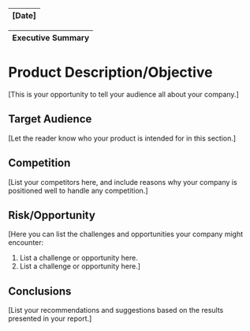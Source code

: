 

| \[Date\] |
| :---- |

| Executive Summary |
| :---- |

# Product Description/Objective

\[This is your opportunity to tell your audience all about your company.\]

## Target Audience

\[Let the reader know who your product is intended for in this section.\]

## Competition

\[List your competitors here, and include reasons why your company is positioned well to handle any competition.\]

## Risk/Opportunity

\[Here you can list the challenges and opportunities your company might encounter:

1. List a challenge or opportunity here.  
2. List a challenge or opportunity here.\]

## Conclusions

\[List your recommendations and suggestions based on the results presented in your report.\]